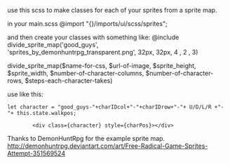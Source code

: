 use this scss to make classes for each of your sprites from a sprite map.

in your main.scss   @import "{}/imports/ui/scss/sprites";

and then create your classes with something like:
@include divide_sprite_map('good_guys', 'sprites_by_demonhuntrpg_transparent.png', 32px, 32px, 4 , 2 , 3)

 divide_sprite_map($name-for-css, $url-of-image,  $sprite_height, $sprite_width, $number-of-character-columns, $number-of-character-rows, $steps-each-character-takes)



use like this:

    let character = "good_guys-"+charIDcol+"-"+charIDrow+"-"+ U/D/L/R +"-"+ this.state.walkpos;

            <div class={character} style={charPos}></div>



Thanks to DemonHuntRpg for the example sprite map.
http://demonhuntrpg.deviantart.com/art/Free-Radical-Game-Sprites-Attempt-351569524

